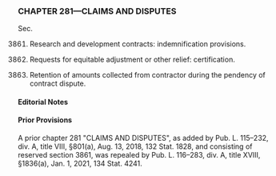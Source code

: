 ### **CHAPTER 281—CLAIMS AND DISPUTES** ###

Sec.

3861. Research and development contracts: indemnification provisions.

3862. Requests for equitable adjustment or other relief: certification.

3863. Retention of amounts collected from contractor during the pendency of contract dispute.

#### **Editorial Notes** ####

#### Prior Provisions ####

A prior chapter 281 "CLAIMS AND DISPUTES", as added by Pub. L. 115–232, div. A, title VIII, §801(a), Aug. 13, 2018, 132 Stat. 1828, and consisting of reserved section 3861, was repealed by Pub. L. 116–283, div. A, title XVIII, §1836(a), Jan. 1, 2021, 134 Stat. 4241.